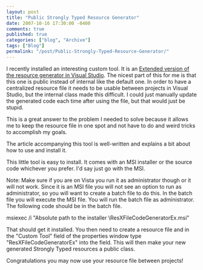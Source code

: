 ```yaml
---
layout: post
title: "Public Strongly Typed Resource Generator"
date: 2007-10-16 17:30:00 -0400
comments: true
published: true
categories: ["blog", "Archive"]
tags: ["Blog"]
permalink: "/post/Public-Strongly-Typed-Resource-Generator/"
---
```

<!-- more -->



<p>I recently installed an interesting custom tool. It is an <a href="http://www.codeproject.com/dotnet/ResXFileCodeGeneratorEx.asp" target="_blank">Extended version of the resource generator in Visual Studio</a>. The nicest part of this for me is that this one is public instead of internal like the default one. In order to have a centralized resource file it needs to be usable between projects in Visual Studio, but the internal class made this difficult. I could just manually update the generated code each time after using the file, but that would just be stupid.</p>
<p>This is a&nbsp;great&nbsp;answer to&nbsp;the problem I needed to solve&nbsp;because it allows me to keep the resource file in one spot and not have to do and weird tricks to accomplish my goals.</p>
<p>The article accompanying this tool is well-written and explains a bit about how to use and install it.</p>
<p>This little tool is easy to install. It comes with an MSI installer or the source code whichever you prefer. I'd say just go with the MSI.</p>
<p>Note: Make sure if you are on Vista you run it as administrator though or it will not work. Since it is an MSI file you will not see an option to run as administrator, so you will want to create a batch file to do this. In the batch file you will execute the MSI file. You will run the batch file as administrator. The following code should be in the batch file.</p>
<p>msiexec /i "Absolute path to the installer \ResXFileCodeGeneratorEx.msi"</p>
<p>That should get it installed. You then need to create a resource file and in the "Custom Tool" field of the properties window&nbsp;type "ResXFileCodeGeneratorEx" into the field. This will then make your new generated Strongly Typed resources a public class.</p>
<p>Congratulations you may now use your resource file between projects!</p>
